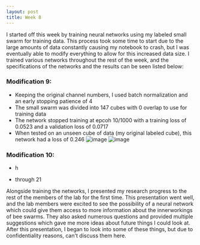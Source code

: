 ```yaml
---
layout: post
title: Week 8
---
```


I started off this week by training neural networks using my labeled small swarm for training data. This process took some time to start due to the large amounts of data constantly causing my notebook to crash, but I was eventually able to modify everything to allow for this increased data size. I trained various networks throughout the rest of the week, and the specifications of the networks and the results can be seen listed below:

### Modification 9:
- Keeping the original channel numbers, I used batch normalization and an early stopping patience of 4
- The small swarm was divided into 147 cubes with 0 overlap to use for training data
- The network stopped training at epcoh 10/1000 with a training loss of 0.0523 and a validation loss of 0.0717
- When tested on an unseen cube of data (my original labeled cube), this network had a loss of 0.246
![image](https://github.com/user-attachments/assets/206793c3-1604-4ef9-9df6-10310c911963)
![image](https://github.com/user-attachments/assets/050ee9ad-c207-4e43-8901-9eb91f852828)

### Modification 10:
- h




- through 21


Alongside training the networks, I presented my research progress to the rest of the members of the lab for the first time. This presentation went well, and the lab members were excited to see the possibility of a neural network which could give them access to more information about the innerworkings of bee swarms. They also asked numerous questions and provided multiple suggestions which gave me more ideas about future things I could look at. After this presentation, I began to look into some of these things, but due to confidentiality reasons, can't discuss them here.
